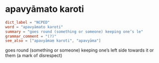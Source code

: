 # apavyāmato karoti

``` toml
dict_label = "NCPED"
word = "apavyāmato karoti"
summary = "goes round (something or someone) keeping one’s le"
grammar_comment = "(?)"
see_also = ["apavyāmaṃ karoti", "apavyāma"]
```

goes round (something or someone) keeping one’s left side towards it or them (a mark of disrespect)

